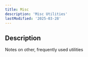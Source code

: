 ```yaml
---
title: Misc
description: 'Misc Utilities'
lastModified: '2025-03-28'
---
```


## Description

Notes on other, frequently used utilities
